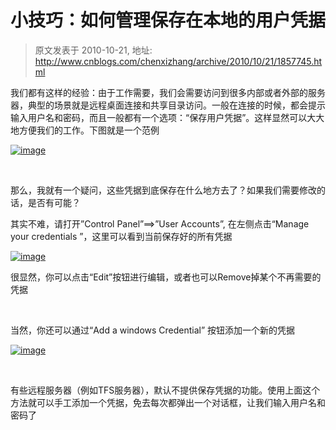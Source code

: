 # 小技巧：如何管理保存在本地的用户凭据 
> 原文发表于 2010-10-21, 地址: http://www.cnblogs.com/chenxizhang/archive/2010/10/21/1857745.html 


我们都有这样的经验：由于工作需要，我们会需要访问到很多内部或者外部的服务器，典型的场景就是远程桌面连接和共享目录访问。一般在连接的时候，都会提示输入用户名和密码，而且一般都有一个选项：“保存用户凭据”。这样显然可以大大地方便我们的工作。下图就是一个范例

 [![image](http://www.xizhang.com/blogimages/5ae7f54db2c0_1062D/image_thumb.png "image")](http://www.xizhang.com/blogimages/5ae7f54db2c0_1062D/image.png)

  

 那么，我就有一个疑问，这些凭据到底保存在什么地方去了？如果我们需要修改的话，是否有可能？

 其实不难，请打开”Control Panel”==>”User Accounts”, 在左侧点击“Manage  your credentials ”，这里可以看到当前保存好的所有凭据

 [![image](http://www.xizhang.com/blogimages/5ae7f54db2c0_1062D/image_thumb_3.png "image")](http://www.xizhang.com/blogimages/5ae7f54db2c0_1062D/image_3.png)

 很显然，你可以点击“Edit”按钮进行编辑，或者也可以Remove掉某个不再需要的凭据

  

 当然，你还可以通过“Add a windows Credential” 按钮添加一个新的凭据

 [![image](http://www.xizhang.com/blogimages/5ae7f54db2c0_1062D/image_thumb_4.png "image")](http://www.xizhang.com/blogimages/5ae7f54db2c0_1062D/image_4.png)

  

 有些远程服务器（例如TFS服务器），默认不提供保存凭据的功能。使用上面这个方法就可以手工添加一个凭据，免去每次都弹出一个对话框，让我们输入用户名和密码了

